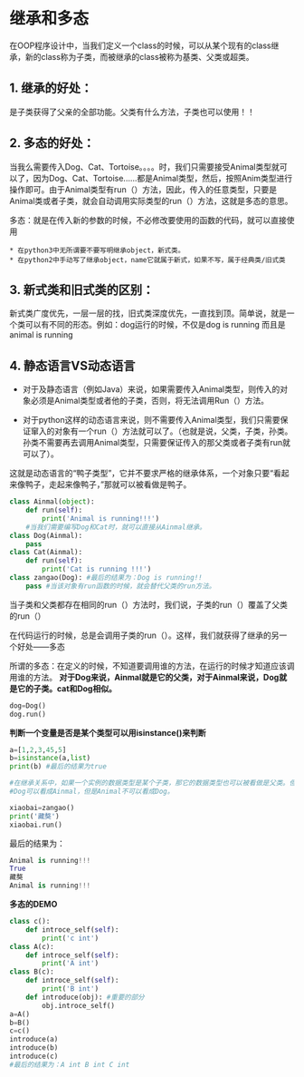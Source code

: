 # 继承和多态

在OOP程序设计中，当我们定义一个class的时候，可以从某个现有的class继承，新的class称为子类，而被继承的class被称为基类、父类或超类。
    
## 1. 继承的好处：
是子类获得了父亲的全部功能。父类有什么方法，子类也可以使用！！

## 2. 多态的好处：
当我么需要传入Dog、Cat、Tortoise。。。。时，我们只需要接受Animal类型就可以了，因为Dog、Cat、Tortoise......都是Animal类型，然后，按照Anim类型进行操作即可。由于Animal类型有run（）方法，因此，传入的任意类型，只要是Animal类或者子类，就会自动调用实际类型的run（）方法，这就是多态的意思。

多态：就是在传入新的参数的时候，不必修改要使用的函数的代码，就可以直接使用
    
	* 在python3中无所谓要不要写明继承object，新式类。
    * 在python2中手动写了继承object，name它就属于新式，如果不写，属于经典类/旧式类
## 3. 新式类和旧式类的区别：
新式类广度优先，一层一层的找，旧式类深度优先，一直找到顶。简单说，就是一个类可以有不同的形态。例如：dog运行的时候，不仅是dog is running 而且是animal is running

## 4. 静态语言VS动态语言

* 对于及静态语言（例如Java）来说，如果需要传入Animal类型，则传入的对象必须是Animal类型或者他的子类，否则，将无法调用Run（）方法。
    
* 对于python这样的动态语言来说，则不需要传入Animal类型，我们只需要保证窜入的对象有一个run（）方法就可以了。（也就是说，父类，子类，孙类。孙类不需要再去调用Animal类型，只需要保证传入的那父类或者子类有run就可以了）。

这就是动态语言的“鸭子类型”，它并不要求严格的继承体系，一个对象只要“看起来像鸭子，走起来像鸭子，”那就可以被看做是鸭子。

```python
class Ainmal(object):
	def run(self):
		print('Animal is running!!!')
	#当我们需要编写Dog和Cat时，就可以直接从Ainmal继承。
class Dog(Ainmal):
	pass
class Cat(Ainmal):
	def run(self):
		print('Cat is running !!!')
class zangao(Dog): #最后的结果为：Dog is running!!
	pass #当该对象有run函数的时候，就会替代父类的run方法。

```

当子类和父类都存在相同的run（）方法时，我们说，子类的run（）覆盖了父类的run（）

在代码运行的时候，总是会调用子类的run（）。这样，我们就获得了继承的另一个好处——多态

所谓的多态：在定义的时候，不知道要调用谁的方法，在运行的时候才知道应该调用谁的方法。
**对于Dog来说，Ainmal就是它的父类，对于Ainmal来说，Dog就是它的子类。cat和Dog相似。**
```python
dog=Dog()
dog.run()
```
**判断一个变量是否是某个类型可以用isinstance()来判断**
```python
a=[1,2,3,45,5]
b=isinstance(a,list)
print(b) #最后的结果为true

#在继承关系中，如果一个实例的数据类型是某个子类，那它的数据类型也可以被看做是父类。但是，反过来不行！！！！
#Dog可以看成Ainmal，但是Animal不可以看成Dog。

xiaobai=zangao()
print('藏獒')
xiaobai.run()
```
最后的结果为：
```python
Animal is running!!!
True
藏獒
Animal is running!!!
```
**多态的DEMO**
```python
class c():
	def introce_self(self):
		print('c int')
class A(c):
	def introce_self(self):
		print('A int')
class B(c):
	def introce_self(self):
		print('B int')
	def introduce(obj): #重要的部分
		obj.introce_self()
a=A()
b=B()
c=c()
introduce(a)
introduce(b)
introduce(c)
#最后的结果为：A int B int C int
```